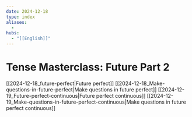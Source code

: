```yaml
---
date: 2024-12-18
type: index
aliases:
  -
hubs:
  - "[[English]]"
---
```


# Tense Masterclass: Future Part 2

[[2024-12-18_future-perfect|Future perfect]]
[[2024-12-18_Make-questions-in-future-perfect|Make questions in future perfect]]
[[2024-12-19_Future-perfect-continuous|Future perfect continuous]]
[[2024-12-19_Make-questions-in-future-perfect-continuous|Make questions in future perfect continuous]]

